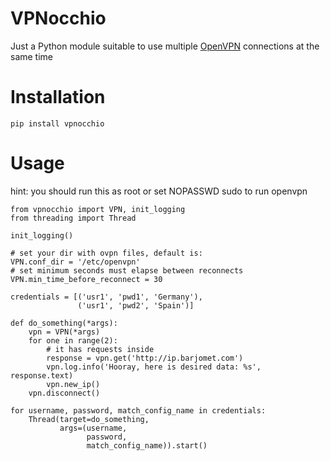 VPNocchio
=========

Just a Python module suitable to use multiple [OpenVPN](https://openvpn.net/) connections at the same time

Installation
============

    pip install vpnocchio

Usage
=====
hint: you should run this as root or set NOPASSWD sudo to run openvpn
```
from vpnocchio import VPN, init_logging
from threading import Thread

init_logging()

# set your dir with ovpn files, default is:
VPN.conf_dir = '/etc/openvpn'
# set minimum seconds must elapse between reconnects
VPN.min_time_before_reconnect = 30

credentials = [('usr1', 'pwd1', 'Germany'),
               ('usr1', 'pwd2', 'Spain')]

def do_something(*args):
    vpn = VPN(*args)
    for one in range(2):
        # it has requests inside
        response = vpn.get('http://ip.barjomet.com')
        vpn.log.info('Hooray, here is desired data: %s',  response.text)
        vpn.new_ip()
    vpn.disconnect()

for username, password, match_config_name in credentials:
    Thread(target=do_something,
           args=(username,
                 password,
                 match_config_name)).start()
```

